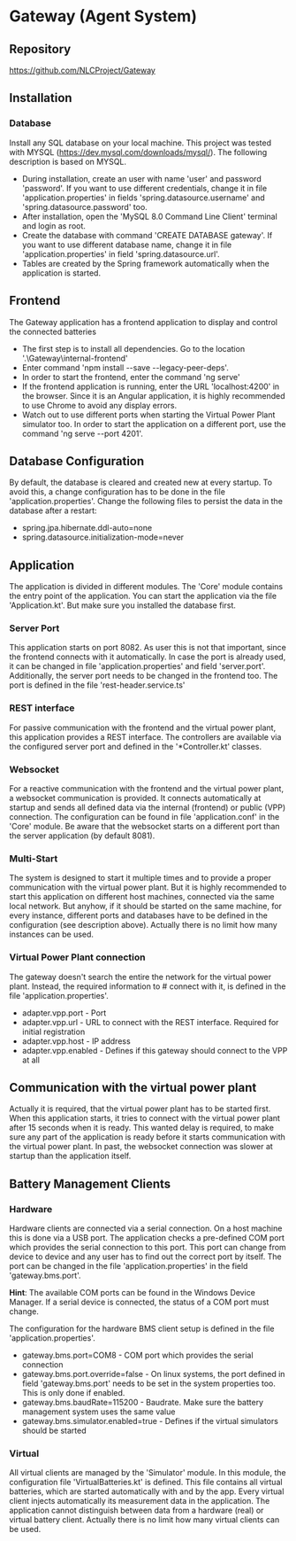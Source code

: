 # Gateway (Agent System)

## Repository
https://github.com/NLCProject/Gateway

## Installation
### Database
Install any SQL database on your local machine. This project was tested with MYSQL
(https://dev.mysql.com/downloads/mysql/). The following description is based on MYSQL.

+ During installation, create an user with name 'user' and password 'password'. If you want to use different 
credentials, change it in file 'application.properties' in fields 'spring.datasource.username' and 
'spring.datasource.password' too.
+ After installation, open the 'MySQL 8.0 Command Line Client' terminal and login as root.
+ Create the database with command 'CREATE DATABASE gateway'. If you want to use different
  database name, change it in file 'application.properties' in field 'spring.datasource.url'.
+ Tables are created by the Spring framework automatically when the application is started.

## Frontend
The Gateway application has a frontend application to display and control the connected batteries

+ The first step is to install all dependencies. Go to the location '.\Gateway\internal-frontend'
+ Enter command 'npm install --save --legacy-peer-deps'.
+ In order to start the frontend, enter the command 'ng serve'
+ If the frontend application is running, enter the URL 'localhost:4200' in the browser. Since it is an Angular 
application, it is highly recommended to use Chrome to avoid any display errors.
+ Watch out to use different ports when starting the Virtual Power Plant simulator too. In order to start the 
application on a different port, use the command 'ng serve --port 4201'.

## Database Configuration
By default, the database is cleared and created new at every startup. To avoid this, a change configuration has to be
done in the file 'application.properties'. Change the following files to persist the data in the database after a
restart:
+ spring.jpa.hibernate.ddl-auto=none
+ spring.datasource.initialization-mode=never

## Application
The application is divided in different modules. The 'Core' module contains the entry point of the application.
You can start the application via the file 'Application.kt'. But make sure you installed the database first.

### Server Port
This application starts on port 8082. As user this is not that important, since the frontend connects with it 
automatically. In case the port is already used, it can be changed in file 'application.properties' and field 
'server.port'. Additionally, the server port needs to be changed in the frontend too. The port is defined in the file 
'rest-header.service.ts'

### REST interface
For passive communication with the frontend and the virtual power plant, this application provides a REST interface. 
The controllers are available via the configured server port and defined in the '*Controller.kt' classes.

### Websocket
For a reactive communication with the frontend and the virtual power plant, a websocket communication is provided. It 
connects automatically at startup and sends all defined data via the internal (frontend) or public (VPP) connection. 
The configuration can be found in file 'application.conf' in the 'Core' module. Be aware that the websocket starts on a 
different port than the server application (by default 8081).

### Multi-Start
The system is designed to start it multiple times and to provide a proper communication with the virtual power plant. 
But it is highly recommended to start this application on different host machines, connected via the same local network.
But anyhow, if it should be started on the same machine, for every instance, different ports and databases have to be 
defined in the configuration (see description above). Actually there is no limit how many instances can be used.

### Virtual Power Plant connection
The gateway doesn't search the entire the network for the virtual power plant. Instead, the required information to #
connect with it, is defined in the file 'application.properties'.
+ adapter.vpp.port - Port
+ adapter.vpp.url - URL to connect with the REST interface. Required for initial registration
+ adapter.vpp.host - IP address
+ adapter.vpp.enabled - Defines if this gateway should connect to the VPP at all

## Communication with the virtual power plant
Actually it is required, that the virtual power plant has to be started first. When this application starts, it tries 
to connect with the virtual power plant after 15 seconds when it is ready. This wanted delay is required, to make sure 
any part of the application is ready before it starts communication with the virtual power plant. In past, the 
websocket connection was slower at startup than the application itself.

## Battery Management Clients
### Hardware
Hardware clients are connected via a serial connection. On a host machine this is done via a USB port. The application 
checks a pre-defined COM port which provides the serial connection to this port. This port can change from device to 
device and any user has to find out the correct port by itself. The port can be changed in the file 
'application.properties' in the field 'gateway.bms.port'.

<b>Hint</b>: The available COM ports can be found in the Windows Device Manager. If a serial device is connected, the 
status of a COM port must change.

The configuration for the hardware BMS client setup is defined in the file 'application.properties'.
+ gateway.bms.port=COM8 - COM port which provides the serial connection
+ gateway.bms.port.override=false - On linux systems, the port defined in field 'gateway.bms.port' needs to be set in 
the system properties too. This is only done if enabled.
+ gateway.bms.baudRate=115200 - Baudrate. Make sure the battery management system uses the same value
+ gateway.bms.simulator.enabled=true - Defines if the virtual simulators should be started

### Virtual
All virtual clients are managed by the 'Simulator' module. In this module, the configuration file 'VirtualBatteries.kt' 
is defined. This file contains all virtual batteries, which are started automatically with and by the app. Every 
virtual client injects automatically its measurement data in the application. The application cannot distinguish 
between data from a hardware (real) or virtual battery client. Actually there is no limit how many virtual clients can 
be used.
